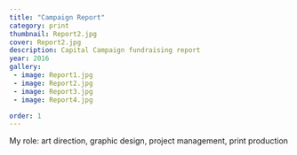 ```yaml
---
title: "Campaign Report"
category: print
thumbnail: Report2.jpg
cover: Report2.jpg
description: Capital Campaign fundraising report
year: 2016
gallery:
 - image: Report1.jpg
 - image: Report2.jpg
 - image: Report3.jpg
 - image: Report4.jpg

order: 1
---
```


My role: art direction, graphic design, project management, print production
